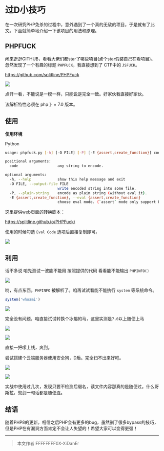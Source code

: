 # 过D小技巧

在一次研究PHP免杀的过程中，意外遇到了一个真的无敌的项目，于是就有了此文。下面就简单地介绍一下该项目的用法和原理。

## PHPFUCK

闲来逛逛GITHUB，看看大佬们都star了哪些项目(点个star假装自己在看项目)。忽然发现了一个有趣的标题 `PHPFUCK`，我直接想到了 CTF中的 `JSFUCK`。

https://github.com/splitline/PHPFuck

![](img/1.png)

点开一看，不能说是一模一样，只能说是完全一致。好家伙我直接好家伙。

该解析特性必须在 php 》= 7.0 版本。

## 使用

**使用环境**

Python

```bash
usage: phpfuck.py [-h] [-O FILE] [-P] [-E {assert,create_function}] code

positional arguments:
  code                  any string to encode.

optional arguments:
  -h, --help            show this help message and exit
  -O FILE, --output-file FILE
                        write encoded string into some file.
  -P, --plain-string    encode as plain string (without eval it).
  -E {assert,create_function}, --eval {assert,create_function}
                        choose eval mode. (`assert` mode only support PHP < 7.1)
```


这里提供web页面的转换脚本：

https://splitline.github.io/PHPFuck/

使用的时候勾选 `Eval Code` 选项后直接复制即可。

![](img/3.png)




## 利用

话不多说 咱先测试一波能不能用 按照提供的代码 看看能不能输出 `PHPINFO()`

![](img/2.png)

哟，有点东西。`PHPINFO` 被解析了。咱再试试看能不能执行 `system` 等系统命令。

```php
system('whoami')
```

![](img/4.png)

完全没有问题，咱直接试试转换个冰蝎的马，这里实测是`7.0`以上随便上马

![](img/5.png)

![](img/6.png)


直接一把嗦上线，爽到。

尝试搭建个云端服务器使用安全狗，D盾。完全扫不出来好吧。

![](img/7.png)

![](img/8.png)

实战中使用过几次，发现只要不检测后缀名，读文件内容那真的是随便过。什么哥斯拉，蚁剑一句话都是随便连。

##  结语

随着PHP8的更新，相信之后PHP会有更多的bug，虽然删了很多bypass的技巧，但是PHP在有漏洞方面肯定不会让人失望的！希望大家可以变得更强！

---

> 本文作者 FFFFFFFF0X-XiDanEr
